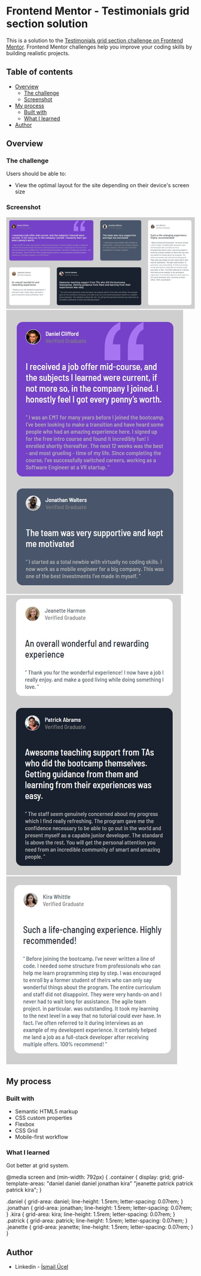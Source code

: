 # Frontend Mentor - Testimonials grid section solution

This is a solution to the [Testimonials grid section challenge on Frontend Mentor](https://www.frontendmentor.io/challenges/testimonials-grid-section-Nnw6J7Un7). Frontend Mentor challenges help you improve your coding skills by building realistic projects.

## Table of contents

- [Overview](#overview)
  - [The challenge](#the-challenge)
  - [Screenshot](#screenshot)
- [My process](#my-process)
  - [Built with](#built-with)
  - [What I learned](#what-i-learned)
- [Author](#author)

## Overview

### The challenge

Users should be able to:

- View the optimal layout for the site depending on their device's screen size

### Screenshot

![](./screenshot.jpg)
![](./screenshot1.jpg)
![](./screenshot2.jpg)
![](./screenshot3.jpg)

## My process

### Built with

- Semantic HTML5 markup
- CSS custom properties
- Flexbox
- CSS Grid
- Mobile-first workflow

### What I learned

Got better at grid system.

@media screen and (min-width: 792px) {
.container {
display: grid;
grid-template-areas:
"daniel daniel daniel jonathan kira"
"jeanette patrick patrick patrick kira";
}

.daniel {
grid-area: daniel;
line-height: 1.5rem;
letter-spacing: 0.07rem;
}
.jonathan {
grid-area: jonathan;
line-height: 1.5rem;
letter-spacing: 0.07rem;
}
.kira {
grid-area: kira;
line-height: 1.5rem;
letter-spacing: 0.07rem;
}
.patrick {
grid-area: patrick;
line-height: 1.5rem;
letter-spacing: 0.07rem;
}
.jeanette {
grid-area: jeanette;
line-height: 1.5rem;
letter-spacing: 0.07rem;
}
}

## Author

- Linkedin - [İsmail Üçel](https://www.linkedin.com/in/ismail-%C3%BC%C3%A7el-a487b618a/)
